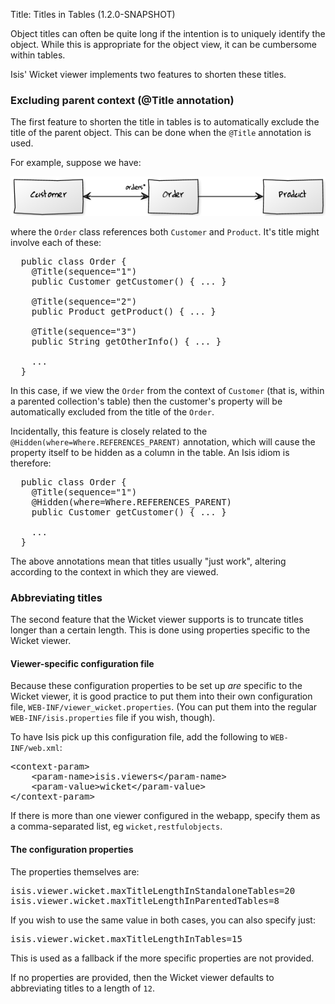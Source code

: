 Title: Titles in Tables (1.2.0-SNAPSHOT)

Object titles can often be quite long if the intention is to uniquely identify the object.  While this is appropriate for the object view, it can be cumbersome within tables.

Isis' Wicket viewer implements two features to shorten these titles.

### Excluding parent context (@Title annotation)

The first feature to shorten the title in tables is to automatically exclude the title of the parent object.  This can be done when the `@Title` annotation is used.

For example, suppose we have:

![](images/cust-order-product.png)

where the `Order` class references both `Customer` and `Product`.  It's title might involve each of these:

<pre>
  public class Order {
    @Title(sequence="1")
    public Customer getCustomer() { ... }

    @Title(sequence="2")
    public Product getProduct() { ... }

    @Title(sequence="3")
    public String getOtherInfo() { ... }
    
    ...
  }
</pre>

In this case, if we view the `Order` from the context of `Customer` (that is, within a parented collection's table) then the customer's property will be automatically excluded from the title of the `Order`.

Incidentally, this feature is closely related to the 
`@Hidden(where=Where.REFERENCES_PARENT)` annotation, which will cause the property itself to be hidden as a column in the table.  An Isis idiom is therefore:

<pre>
  public class Order {
    @Title(sequence="1")
    @Hidden(where=Where.REFERENCES_PARENT)
    public Customer getCustomer() { ... }
    
    ...
  }
</pre>

The above annotations mean that titles usually "just work", altering according to the context in which they are viewed.

### Abbreviating titles

The second feature that the Wicket viewer supports is to truncate titles longer than a certain length.  This is done using properties specific to the Wicket viewer.

#### Viewer-specific configuration file

Because these configuration properties to be set up *are* specific to the Wicket viewer, it is good practice to put them into their own configuration file, `WEB-INF/viewer_wicket.properties`.  (You can put them into the regular `WEB-INF/isis.properties` file if you wish, though).

To have Isis pick up this configuration file, add the following to `WEB-INF/web.xml`:

<pre>
&lt;context-param&gt;
    &lt;param-name&gt;isis.viewers&lt;/param-name&gt;
    &lt;param-value&gt;wicket&lt;/param-value&gt;
&lt;/context-param&gt;
</pre>

If there is more than one viewer configured in the webapp, specify them as a comma-separated list, eg `wicket,restfulobjects`.


#### The configuration properties

The properties themselves are:

<pre>
isis.viewer.wicket.maxTitleLengthInStandaloneTables=20
isis.viewer.wicket.maxTitleLengthInParentedTables=8
</pre>

If you wish to use the same value in both cases, you can also specify just:

<pre>
isis.viewer.wicket.maxTitleLengthInTables=15
</pre>

This is used as a fallback if the more specific properties are not provided.

If no properties are provided, then the Wicket viewer defaults to abbreviating titles to a length of `12`.
